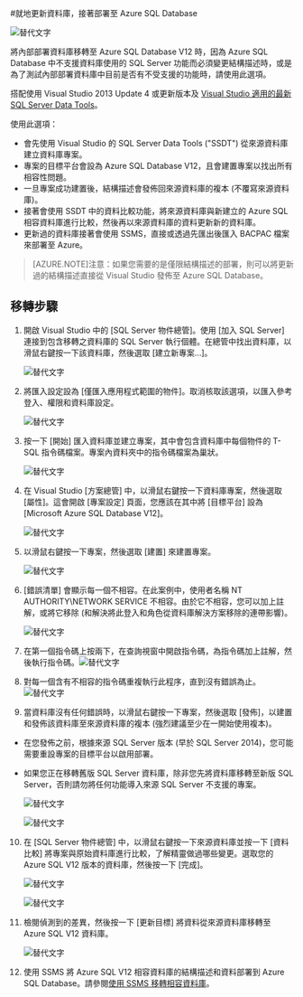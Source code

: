 <properties 
   pageTitle="使用 Visual Studio 和 SSDT 移轉"
	description="Microsoft Azure SQL Database, 資料庫移轉, 匯入資料庫, 匯出資料庫, 移轉精靈"
	services="sql-database"
	documentationCenter=""
	authors="carlrabeler"
	manager="jeffreyg"
	editor=""/>

<tags
   ms.service="sql-database"
	ms.devlang="NA"
	ms.topic="article"
	ms.tgt_pltfrm="NA"
	ms.workload="data-management"
	ms.date="08/24/2015"
	ms.author="carlrab"/>

#就地更新資料庫，接著部署至 Azure SQL Database

![替代文字](./media/sql-database-migrate-visualstudio-ssdt/01VSSSDTDiagram.png)

將內部部署資料庫移轉至 Azure SQL Database V12 時，因為 Azure SQL Database 中不支援資料庫使用的 SQL Server 功能而必須變更結構描述時，或是為了測試內部部署資料庫中目前是否有不受支援的功能時，請使用此選項。

搭配使用 Visual Studio 2013 Update 4 或更新版本及 [ Visual Studio 適用的最新 SQL Server Data Tools](https://msdn.microsoft.com/library/mt204009.aspx)。

使用此選項：

 - 會先使用 Visual Studio 的 SQL Server Data Tools ("SSDT") 從來源資料庫建立資料庫專案。 
 - 專案的目標平台會設為 Azure SQL Database V12，且會建置專案以找出所有相容性問題。 
 - 一旦專案成功建置後，結構描述會發佈回來源資料庫的複本 (不覆寫來源資料庫)。
 - 接著會使用 SSDT 中的資料比較功能，將來源資料庫與新建立的 Azure SQL 相容資料庫進行比較，然後再以來源資料庫的資料更新新的資料庫。 
 - 更新過的資料庫接著會使用 SSMS，直接或透過先匯出後匯入 BACPAC 檔案來部署至 Azure。
 
>[AZURE.NOTE]注意：如果您需要的是僅限結構描述的部署，則可以將更新過的結構描述直接從 Visual Studio 發佈至 Azure SQL Database。

## 移轉步驟

1.	開啟 Visual Studio 中的 [SQL Server 物件總管]。使用 [加入 SQL Server] 連接到包含移轉之資料庫的 SQL Server 執行個體。在總管中找出資料庫，以滑鼠右鍵按一下該資料庫，然後選取 [建立新專案...]。 

	![替代文字](./media/sql-database-migrate-visualstudio-ssdt/02MigrateSSDT.png)

2.	將匯入設定設為 [僅匯入應用程式範圍的物件]。取消核取該選項，以匯入參考登入、權限和資料庫設定。

	![替代文字](./media/sql-database-migrate-visualstudio-ssdt/03MigrateSSDT.png)

3.	按一下 [開始] 匯入資料庫並建立專案，其中會包含資料庫中每個物件的 T-SQL 指令碼檔案。專案內資料夾中的指令碼檔案為巢狀。

	![替代文字](./media/sql-database-migrate-visualstudio-ssdt/04MigrateSSDT.png)

4.	在 Visual Studio [方案總管] 中，以滑鼠右鍵按一下資料庫專案，然後選取 [屬性]。這會開啟 [專案設定] 頁面，您應該在其中將 [目標平台] 設為 [Microsoft Azure SQL Database V12]。

	![替代文字](./media/sql-database-migrate-visualstudio-ssdt/05MigrateSSDT.png)

5.	以滑鼠右鍵按一下專案，然後選取 [建置] 來建置專案。

	![替代文字](./media/sql-database-migrate-visualstudio-ssdt/06MigrateSSDT.png)

6.	[錯誤清單] 會顯示每一個不相容。在此案例中，使用者名稱 NT AUTHORITY\\NETWORK SERVICE 不相容。由於它不相容，您可以加上註解，或將它移除 (和解決將此登入和角色從資料庫解決方案移除的連帶影響)。

	![替代文字](./media/sql-database-migrate-visualstudio-ssdt/07MigrateSSDT.png)
7.	在第一個指令碼上按兩下，在查詢視窗中開啟指令碼，為指令碼加上註解，然後執行指令碼。![替代文字](./media/sql-database-migrate-visualstudio-ssdt/08MigrateSSDT.png)

8.	對每一個含有不相容的指令碼重複執行此程序，直到沒有錯誤為止。![替代文字](./media/sql-database-migrate-visualstudio-ssdt/09MigrateSSDT.png)
9.	當資料庫沒有任何錯誤時，以滑鼠右鍵按一下專案，然後選取 [發佈]，以建置和發佈該資料庫至來源資料庫的複本 (強烈建議至少在一開始使用複本)。 
 - 在您發佈之前，根據來源 SQL Server 版本 (早於 SQL Server 2014)，您可能需要重設專案的目標平台以啟用部署。 
 - 如果您正在移轉舊版 SQL Server 資料庫，除非您先將資料庫移轉至新版 SQL Server，否則請勿將任何功能導入來源 SQL Server 不支援的專案。 

	![替代文字](./media/sql-database-migrate-visualstudio-ssdt/10MigrateSSDT.png)

	![替代文字](./media/sql-database-migrate-visualstudio-ssdt/11MigrateSSDT.png)

10.	在 [SQL Server 物件總管] 中，以滑鼠右鍵按一下來源資料庫並按一下 [資料比較] 將專案與原始資料庫進行比較，了解精靈做過哪些變更。選取您的 Azure SQL V12 版本的資料庫，然後按一下 [完成]。

	![替代文字](./media/sql-database-migrate-visualstudio-ssdt/12MigrateSSDT.png)

	![替代文字](./media/sql-database-migrate-visualstudio-ssdt/13MigrateSSDT.png)

12.	檢閱偵測到的差異，然後按一下 [更新目標] 將資料從來源資料庫移轉至 Azure SQL V12 資料庫。

	![替代文字](./media/sql-database-migrate-visualstudio-ssdt/14MigrateSSDT.png)

14.	使用 SSMS 將 Azure SQL V12 相容資料庫的結構描述和資料部署到 Azure SQL Database。請參閱[使用 SSMS 移轉相容資料庫](sql-database-migrate-ssms.md)。

<!---HONumber=August15_HO9-->